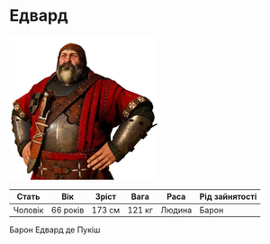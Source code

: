 # Едвард

<img src="./Edward.png" height="256">

| Стать   | Вік      | Зріст  | Вага   | Раса   | Рід зайнятості |
| ------- | -------- | ------ | ------ | ------ | -------------- |
| Чоловік | 66 років | 173 см | 121 кг | Людина | Барон          |

Барон Едвард де Пукіш
